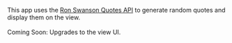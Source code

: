 This app uses the <a href="https://github.com/jamesseanwright/ron-swanson-quotes">Ron Swanson Quotes API</a> to generate random quotes and display them on the view.<br>
<br>Coming Soon: Upgrades to the view UI.